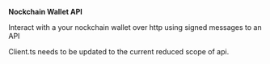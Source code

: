 **Nockchain Wallet API**

Interact with a your nockchain wallet over http using signed messages to an API

Client.ts needs to be updated to the current reduced scope of api.
